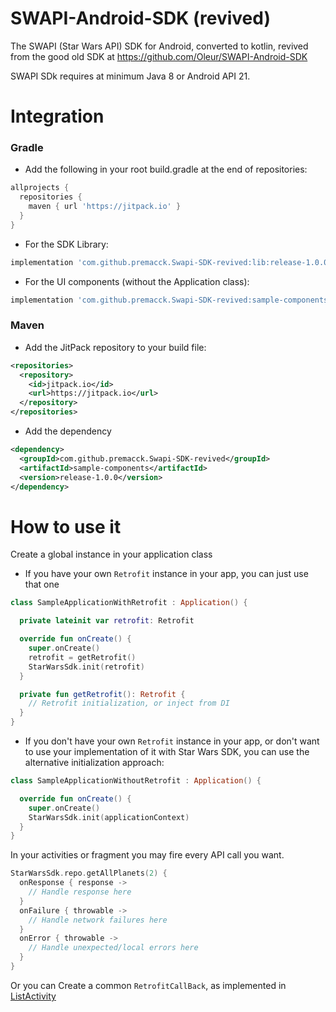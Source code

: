 SWAPI-Android-SDK (revived)
=================

The SWAPI (Star Wars API) SDK for Android, converted to kotlin, revived from the good old SDK at https://github.com/Oleur/SWAPI-Android-SDK

SWAPI SDk requires at minimum Java 8 or Android API 21.

# Integration

### Gradle

- Add the following in your root build.gradle at the end of repositories:
```gradle
allprojects {
  repositories {
    maven { url 'https://jitpack.io' }
  }
}
```

- For the SDK Library:
```gradle
implementation 'com.github.premacck.Swapi-SDK-revived:lib:release-1.0.0'
```

- For the UI components (without the Application class):
```gradle
implementation 'com.github.premacck.Swapi-SDK-revived:sample-components:release-1.0.0'
```

### Maven

- Add the JitPack repository to your build file:
```XML
<repositories>
  <repository>
    <id>jitpack.io</id>
    <url>https://jitpack.io</url>
  </repository>
</repositories>
```

- Add the dependency
```XML
<dependency>
  <groupId>com.github.premacck.Swapi-SDK-revived</groupId>
  <artifactId>sample-components</artifactId>
  <version>release-1.0.0</version>
</dependency>
```

# How to use it

Create a global instance in your application class

- If you have your own `Retrofit` instance in your app, you can just use that one
```kotlin
class SampleApplicationWithRetrofit : Application() {

  private lateinit var retrofit: Retrofit

  override fun onCreate() {
    super.onCreate()
    retrofit = getRetrofit()
    StarWarsSdk.init(retrofit)
  }

  private fun getRetrofit(): Retrofit {
    // Retrofit initialization, or inject from DI
  }
}
```

- If you don't have your own `Retrofit` instance in your app, or don't want to use your implementation of it with Star Wars SDK, you can use the alternative initialization approach:
```kotlin
class SampleApplicationWithoutRetrofit : Application() {

  override fun onCreate() {
    super.onCreate()
    StarWarsSdk.init(applicationContext)
  }
}
````

In your activities or fragment you may fire every API call you want.
```kotlin
StarWarsSdk.repo.getAllPlanets(2) {
  onResponse { response ->
    // Handle response here
  }
  onFailure { throwable ->
    // Handle network failures here
  }
  onError { throwable ->
    // Handle unexpected/local errors here
  }
}
```

Or you can Create a common `RetrofitCallBack`, as implemented in [ListActivity](https://github.com/premacck/Swapi-SDK-revived/blob/main/sample-components/src/main/java/com/prembros/swapi/sample_components/ListActivity.kt)

